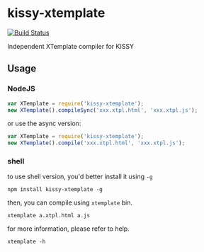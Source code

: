# kissy-xtemplate

[![Build Status](https://travis-ci.org/daxingplay/kissy-xtemplate.png?branch=master)](https://travis-ci.org/daxingplay/kissy-xtemplate)

Independent XTemplate compiler for KISSY

## Usage

### NodeJS

```js
var XTemplate = require('kissy-xtemplate');
new XTemplate().compileSync('xxx.xtpl.html', 'xxx.xtpl.js');
```

or use the async version:

```js
var XTemplate = require('kissy-xtemplate');
new XTemplate().compile('xxx.xtpl.html', 'xxx.xtpl.js');
```

### shell

to use shell version, you'd better install it using `-g`

```
npm install kissy-xtemplate -g
```

then, you can compile using `xtemplate` bin.

```
xtemplate a.xtpl.html a.js
```

for more information, please refer to help.

```
xtemplate -h
```